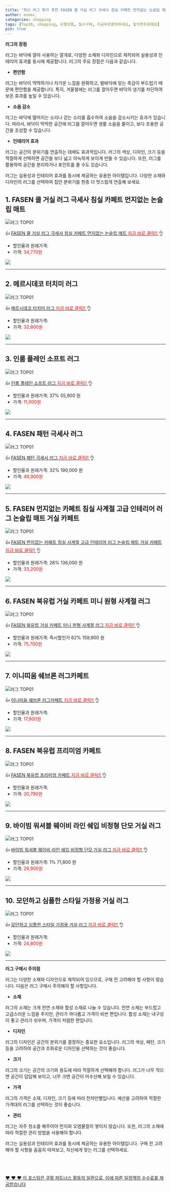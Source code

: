 ```yaml
---
title: "최신 러그 특가 추천 FASEN 쿨 거실 러그 극세사 침실 카페트 먼지없는 논슬립 매트 비교 장점"
author: eunmi.
categories: shopping
tags: [Top10, shopping, 유행상품, 필수구매, 지금바로클릭하세요, 놓치면후회해요]
pin: true
---
```

**러그의 장점**

러그는 바닥에 깔아 사용하는 깔개로, 다양한 소재와 디자인으로 제작되어 실용성과 인테리어 효과를 동시에 제공합니다. 러그의 주요 장점은 다음과 같습니다.

* **편안함**

러그는 바닥이 딱딱하거나 차가운 느낌을 완화하고, 발바닥에 닿는 촉감이 부드럽기 때문에 편안함을 제공합니다. 특히, 겨울철에는 러그를 깔아두면 바닥의 냉기를 차단하여 보온 효과를 높일 수 있습니다.

* **소음 감소**

러그는 바닥에 떨어지는 소리나 걷는 소리를 흡수하여 소음을 감소시키는 효과가 있습니다. 따라서, 바닥이 딱딱한 공간에 러그를 깔아두면 생활 소음을 줄이고, 보다 조용한 공간을 조성할 수 있습니다.

* **인테리어 효과**

러그는 공간의 분위기를 연출하는 데에도 효과적입니다. 러그의 색상, 디자인, 크기 등을 적절하게 선택하면 공간을 보다 넓고 아늑하게 보이게 만들 수 있습니다. 또한, 러그를 활용하여 공간을 분리하거나 포인트를 줄 수도 있습니다.

러그는 실용성과 인테리어 효과를 동시에 제공하는 유용한 아이템입니다. 다양한 소재와 디자인의 러그를 선택하여 집안 분위기를 한층 더 멋스럽게 연출해 보세요.

   

## 1. FASEN 쿨 거실 러그 극세사 침실 카페트 먼지없는 논슬립 매트

![러그 TOP01](https://thumbnail6.coupangcdn.com/thumbnails/remote/230x230ex/image/vendor_inventory/3ab0/a7c759362a9c3678775b799db868a16a47707978ebd3803fcd07721f8785.jpg)


👍 [FASEN 쿨 거실 러그 극세사 침실 카페트 먼지없는 논슬립 매트 <font color=red> 지금 바로 클릭!! </font> ](https://link.coupang.com/re/AFFSDP?lptag=AF3617701&subid=GithubCoopas&pageKey=6195738180&traceid=V0-153&itemId=12261352484&vendorItemId=87416895948) 👌 


- 할인율과 원래가격: 
- 가격: <span style='color:red'>34,770원</span>

[![](/discount_price.png)](https://link.coupang.com/re/AFFSDP?lptag=AF3617701&subid=GithubCoopas&pageKey=6195738180&traceid=V0-153&itemId=12261352484&vendorItemId=87416895948)

---


   

## 2. 메르시데코 터치미 러그

![러그 TOP01](https://thumbnail8.coupangcdn.com/thumbnails/remote/230x230ex/image/retail/images/693602641322197-f90202d6-15fc-43b1-a51a-e0601de87b39.jpg)


👍 [메르시데코 터치미 러그 <font color=red> 지금 바로 클릭!! </font> ](https://link.coupang.com/re/AFFSDP?lptag=AF3617701&subid=GithubCoopas&pageKey=1440858913&traceid=V0-153&itemId=2484706378&vendorItemId=70477974921) 👌 


- 할인율과 원래가격: 
- 가격: <span style='color:red'>32,800원</span>

[![](/discount_price.png)](https://link.coupang.com/re/AFFSDP?lptag=AF3617701&subid=GithubCoopas&pageKey=1440858913&traceid=V0-153&itemId=2484706378&vendorItemId=70477974921)

---


   

## 3. 인룸 플레인 소프트 러그

![러그 TOP01](https://thumbnail6.coupangcdn.com/thumbnails/remote/230x230ex/image/retail/images/1224430723018882-71bc42a8-1286-45a5-ac77-805375aa8e42.jpg)


👍 [인룸 플레인 소프트 러그 <font color=red> 지금 바로 클릭!! </font> ](https://link.coupang.com/re/AFFSDP?lptag=AF3617701&subid=GithubCoopas&pageKey=183396161&traceid=V0-153&itemId=525082546&vendorItemId=4362051267) 👌 


- 할인율과 원래가격: 37%  55,900   원
- 가격: <span style='color:red'>11,000원</span>

[![](/discount_price.png)](https://link.coupang.com/re/AFFSDP?lptag=AF3617701&subid=GithubCoopas&pageKey=183396161&traceid=V0-153&itemId=525082546&vendorItemId=4362051267)

---


   

## 4. FASEN 패턴 극세사 러그

![러그 TOP01](https://thumbnail6.coupangcdn.com/thumbnails/remote/230x230ex/image/vendor_inventory/a1fe/2008c7c6d288ad21f21f37da186ad7b76aaaa2f0354df101c276bbbb7425.jpg)


👍 [FASEN 패턴 극세사 러그 <font color=red> 지금 바로 클릭!! </font> ](https://link.coupang.com/re/AFFSDP?lptag=AF3617701&subid=GithubCoopas&pageKey=7276885261&traceid=V0-153&itemId=18570656634&vendorItemId=85707806438) 👌 


- 할인율과 원래가격: 32%  190,000   원
- 가격: <span style='color:red'>49,900원</span>

[![](/discount_price.png)](https://link.coupang.com/re/AFFSDP?lptag=AF3617701&subid=GithubCoopas&pageKey=7276885261&traceid=V0-153&itemId=18570656634&vendorItemId=85707806438)

---


   

## 5. FASEN 먼지없는 카페트 침실 사계절 고급 인테리어 러그 논슬립 매트 거실 카페트

![러그 TOP01](https://thumbnail10.coupangcdn.com/thumbnails/remote/230x230ex/image/vendor_inventory/bd86/c012ffab78eee226cdf6098b7547d3950f50cfa05d5a53f19777bdd2b1ef.jpg)


👍 [FASEN 먼지없는 카페트 침실 사계절 고급 인테리어 러그 논슬립 매트 거실 카페트 <font color=red> 지금 바로 클릭!! </font> ](https://link.coupang.com/re/AFFSDP?lptag=AF3617701&subid=GithubCoopas&pageKey=6903417381&traceid=V0-153&itemId=16610620642&vendorItemId=83795391990) 👌 


- 할인율과 원래가격: 28%  136,000   원
- 가격: <span style='color:red'>33,200원</span>

[![](/discount_price.png)](https://link.coupang.com/re/AFFSDP?lptag=AF3617701&subid=GithubCoopas&pageKey=6903417381&traceid=V0-153&itemId=16610620642&vendorItemId=83795391990)

---


   

## 6. FASEN 북유럽 거실 카페트 미니 원형 사계절 러그

![러그 TOP01](https://thumbnail9.coupangcdn.com/thumbnails/remote/230x230ex/image/vendor_inventory/5a9d/1d98fa69a605787abfff2d901145e96a3fd4087a4858e09c4b918bb70743.jpg)


👍 [FASEN 북유럽 거실 카페트 미니 원형 사계절 러그 <font color=red> 지금 바로 클릭!! </font> ](https://link.coupang.com/re/AFFSDP?lptag=AF3617701&subid=GithubCoopas&pageKey=6293836876&traceid=V0-153&itemId=12978340905&vendorItemId=80242286367) 👌 


- 할인율과 원래가격: 즉시할인가 62%  159,900   원
- 가격: <span style='color:red'>75,700원</span>

[![](/discount_price.png)](https://link.coupang.com/re/AFFSDP?lptag=AF3617701&subid=GithubCoopas&pageKey=6293836876&traceid=V0-153&itemId=12978340905&vendorItemId=80242286367)

---


   

## 7. 이니띠움 쉐브론 러그카페트

![러그 TOP01](https://thumbnail7.coupangcdn.com/thumbnails/remote/230x230ex/image/retail/images/4871328142074167-b022b4e1-3c10-49b3-a62d-c3c0700eeeaf.jpg)


👍 [이니띠움 쉐브론 러그카페트 <font color=red> 지금 바로 클릭!! </font> ](https://link.coupang.com/re/AFFSDP?lptag=AF3617701&subid=GithubCoopas&pageKey=193594549&traceid=V0-153&itemId=554273036&vendorItemId=4456460535) 👌 


- 할인율과 원래가격: 
- 가격: <span style='color:red'>17,900원</span>

[![](/discount_price.png)](https://link.coupang.com/re/AFFSDP?lptag=AF3617701&subid=GithubCoopas&pageKey=193594549&traceid=V0-153&itemId=554273036&vendorItemId=4456460535)

---


   

## 8. FASEN 북유럽 프리미엄 카페트

![러그 TOP01](https://thumbnail8.coupangcdn.com/thumbnails/remote/230x230ex/image/vendor_inventory/6a49/63997dd06a361eab879c4cdf5aaec894fe5681ecd5688abfde7af443f2b2.jpg)


👍 [FASEN 북유럽 프리미엄 카페트 <font color=red> 지금 바로 클릭!! </font> ](https://link.coupang.com/re/AFFSDP?lptag=AF3617701&subid=GithubCoopas&pageKey=7174892164&traceid=V0-153&itemId=18083751775&vendorItemId=85236540574) 👌 


- 할인율과 원래가격: 
- 가격: <span style='color:red'>20,790원</span>

[![](/discount_price.png)](https://link.coupang.com/re/AFFSDP?lptag=AF3617701&subid=GithubCoopas&pageKey=7174892164&traceid=V0-153&itemId=18083751775&vendorItemId=85236540574)

---


   

## 9. 바이빔 워셔블 웨이비 라인 쉐입 비정형 단모 거실 러그

![러그 TOP01](https://thumbnail8.coupangcdn.com/thumbnails/remote/230x230ex/image/rs_quotation_api/jszi2cv7/65c440023b404048834fc1ce82b889f5.jpg)


👍 [바이빔 워셔블 웨이비 라인 쉐입 비정형 단모 거실 러그 <font color=red> 지금 바로 클릭!! </font> ](https://link.coupang.com/re/AFFSDP?lptag=AF3617701&subid=GithubCoopas&pageKey=7248481162&traceid=V0-153&itemId=18433043648&vendorItemId=87290540765) 👌 


- 할인율과 원래가격: 1%  71,800   원
- 가격: <span style='color:red'>29,900원</span>

[![](/discount_price.png)](https://link.coupang.com/re/AFFSDP?lptag=AF3617701&subid=GithubCoopas&pageKey=7248481162&traceid=V0-153&itemId=18433043648&vendorItemId=87290540765)

---


   

## 10. 모던하고 심플한 스타일 가정용 거실 러그

![러그 TOP01](https://thumbnail6.coupangcdn.com/thumbnails/remote/230x230ex/image/vendor_inventory/baa4/e798d74bdafd1c0080367c6bbf89405d668a8d12150a04543468acd65a10.jpg)


👍 [모던하고 심플한 스타일 가정용 거실 러그 <font color=red> 지금 바로 클릭!! </font> ](https://link.coupang.com/re/AFFSDP?lptag=AF3617701&subid=GithubCoopas&pageKey=7539771346&traceid=V0-153&itemId=19817449839&vendorItemId=86919462915) 👌 


- 할인율과 원래가격: 
- 가격: <span style='color:red'>24,800원</span>

[![](/discount_price.png)](https://link.coupang.com/re/AFFSDP?lptag=AF3617701&subid=GithubCoopas&pageKey=7539771346&traceid=V0-153&itemId=19817449839&vendorItemId=86919462915)

---
**러그 구매시 주의점**

러그는 다양한 소재와 디자인으로 제작되어 있으므로, 구매 전 고려해야 할 사항이 많습니다. 다음은 러그 구매시 주의해야 할 사항입니다.

* **소재**

러그의 소재는 크게 천연 소재와 합성 소재로 나눌 수 있습니다. 천연 소재는 부드럽고 고급스러운 느낌을 주지만, 관리가 까다롭고 가격이 비싼 편입니다. 합성 소재는 내구성이 좋고 관리가 쉬우며, 가격이 저렴한 편입니다.

* **디자인**

러그의 디자인은 공간의 분위기를 결정하는 중요한 요소입니다. 러그의 색상, 패턴, 크기 등을 고려하여 공간과 조화로운 디자인을 선택하는 것이 좋습니다.

* **크기**

러그의 크기는 공간의 크기와 용도에 따라 적절하게 선택해야 합니다. 러그가 너무 작으면 공간이 답답해 보이고, 너무 크면 공간이 어수선해 보일 수 있습니다.

* **가격**

러그의 가격은 소재, 디자인, 크기 등에 따라 천차만별입니다. 예산을 고려하여 적절한 가격대의 러그를 선택하는 것이 좋습니다.

* **관리**

러그는 자주 청소를 해주어야 먼지와 오염물질이 쌓이지 않습니다. 또한, 러그의 소재에 따라 적절한 관리 방법을 사용해야 합니다.

러그는 실용성과 인테리어 효과를 동시에 제공하는 유용한 아이템입니다. 구매 전 고려해야 할 사항을 꼼꼼히 따져보고, 자신에게 맞는 러그를 선택하세요.<br><br><br><br><br> [ ❤ ❤ ❤ 이 포스팅은 쿠팡 파트너스 활동의 일환으로, 이에 따른 일정액의 수수료를 제공받습니다](https://link.coupang.com/a/bcEFyh)